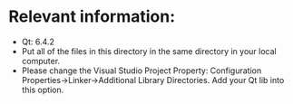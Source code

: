# Relevant information:
  * Qt: 6.4.2
  * Put all of the files in this directory in the same directory in your local computer.
  * Please change the Visual Studio Project Property: Configuration Properties->Linker->Additional Library Directories. Add your Qt lib into this option.
